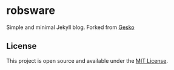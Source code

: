 # robsware

Simple and minimal Jekyll blog. 
Forked from [Gesko](https://jekyll-themes.com/gesko/)


## License

This project is open source and available under the [MIT License](LICENSE.md).
